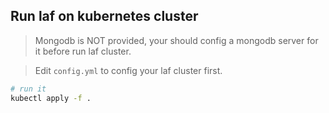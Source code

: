 
## Run laf on kubernetes cluster

> Mongodb is NOT provided, your should config a mongodb server for it before run laf cluster. 

> Edit `config.yml` to config your laf cluster first.


```sh
# run it
kubectl apply -f .

```
